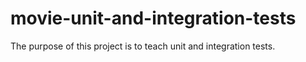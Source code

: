 # movie-unit-and-integration-tests
The purpose of this project is to teach unit and integration tests.
